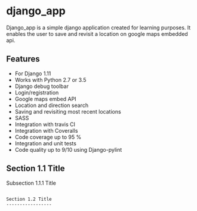 
django_app
===============
Django_app is a simple django application created for learning purposes. It enables the user to save and revisit a location on google maps embedded api. 

Features
---------

* For Django 1.11
* Works with Python 2.7 or 3.5
* Django debug toolbar
* Login/registration
* Google maps embed API
* Location and direction search
* Saving and revisiting most recent locations
* SASS 
* Integration with travis CI
* Integration with Coveralls
* Code coverage up to 95 %
* Integration and unit tests
* Code quality up to 9/10 using Django-pylint

Section 1.1 Title
-----------------

Subsection 1.1.1 Title
~~~~~~~~~~~~~~~~~~~~~~

Section 1.2 Title
-----------------


